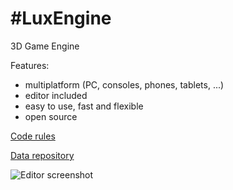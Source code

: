#LuxEngine
=========

3D Game Engine

Features:
  * multiplatform (PC, consoles, phones, tablets, ...)
  * editor included
  * easy to use, fast and flexible 
  * open source

[Code rules](code_rules.md)

[Data repository](https://github.com/nem0/lumixengine_data)

![Editor screenshot](https://raw.githubusercontent.com/nem0/LuxEngine/profiler_history/docs/editor.png "Editor screenshot")
